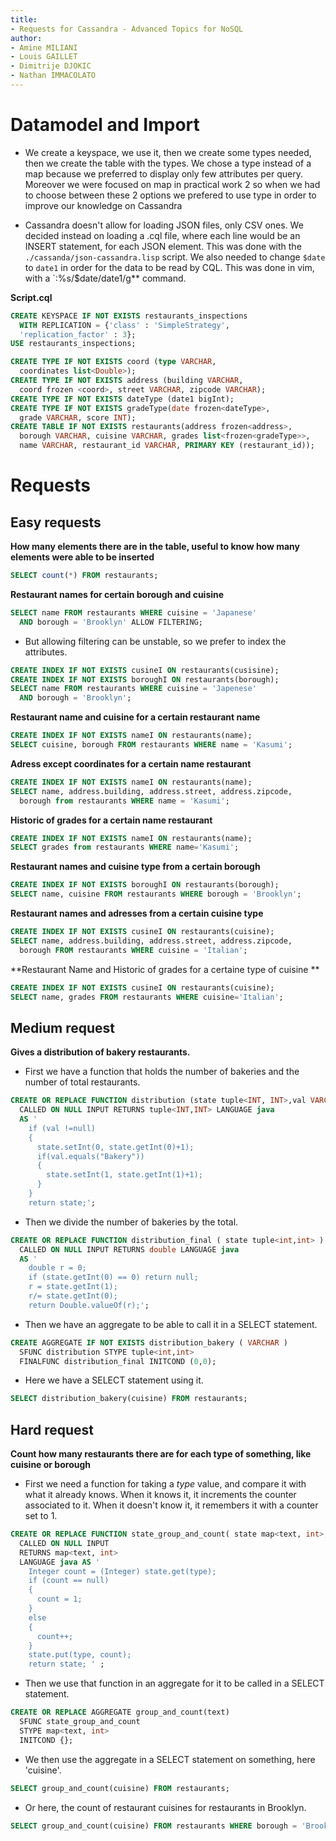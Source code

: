 ```yaml
---
title:
- Requests for Cassandra - Advanced Topics for NoSQL
author:
- Amine MILIANI
- Louis GAILLET
- Dimitrije DJOKIC
- Nathan IMMACOLATO
---
```


# Datamodel and Import

- We create a keyspace, we use it, then we create some types needed, then we create the table with the types. We chose a type instead of a map because we preferred to display only few attributes per query. Moreover we were focused on map in practical work 2 so when we had to choose between these 2 options we prefered to use type in order to improve our knowledge on Cassandra

- Cassandra doesn't allow for loading JSON files, only CSV ones. We decided instead on loading a .cql file, where each line would be an INSERT statement, for each JSON element. This was done with the `./cassanda/json-cassandra.lisp` script. We also needed to change `$date` to `date1` in order for the data to be read by CQL. This was done in vim, with a `:%s/$date/date1/g** command.

**Script.cql**

```SQL
CREATE KEYSPACE IF NOT EXISTS restaurants_inspections
  WITH REPLICATION = {'class' : 'SimpleStrategy',
  'replication_factor' : 3};
USE restaurants_inspections;

CREATE TYPE IF NOT EXISTS coord (type VARCHAR,
  coordinates list<Double>);
CREATE TYPE IF NOT EXISTS address (building VARCHAR,
  coord frozen <coord>, street VARCHAR, zipcode VARCHAR);
CREATE TYPE IF NOT EXISTS dateType (date1 bigInt);
CREATE TYPE IF NOT EXISTS gradeType(date frozen<dateType>,
  grade VARCHAR, score INT);
CREATE TABLE IF NOT EXISTS restaurants(address frozen<address>,
  borough VARCHAR, cuisine VARCHAR, grades list<frozen<gradeType>>,
  name VARCHAR, restaurant_id VARCHAR, PRIMARY KEY (restaurant_id));
```

# Requests

## Easy requests

**How many elements there are in the table, useful to know how many elements were able to be inserted**

```SQL
SELECT count(*) FROM restaurants;
```

**Restaurant names for certain borough and cuisine**

```SQL
SELECT name FROM restaurants WHERE cuisine = 'Japanese'
  AND borough = 'Brooklyn' ALLOW FILTERING;
```
- But allowing filtering can be unstable, so we prefer to index the attributes.

```SQL
CREATE INDEX IF NOT EXISTS cusineI ON restaurants(cusisine);
CREATE INDEX IF NOT EXISTS boroughI ON restaurants(borough);
SELECT name FROM restaurants WHERE cuisine = 'Japenese'
  AND borough = 'Brooklyn';
```

**Restaurant name and cuisine for a certain restaurant name**

```SQL
CREATE INDEX IF NOT EXISTS nameI ON restaurants(name);
SELECT cuisine, borough FROM restaurants WHERE name = 'Kasumi';
```

**Adress except coordinates for a certain name restaurant**

```SQL
CREATE INDEX IF NOT EXISTS nameI ON restaurants(name);
SELECT name, address.building, address.street, address.zipcode,
  borough from restaurants WHERE name = 'Kasumi';
```

**Historic of grades for a certain name restaurant**

```SQL
CREATE INDEX IF NOT EXISTS nameI ON restaurants(name);
SELECT grades from restaurants WHERE name='Kasumi';
```

**Restaurant names and cuisine type from a certain borough**

```SQL
CREATE INDEX IF NOT EXISTS boroughI ON restaurants(borough);
SELECT name, cuisine FROM restaurants WHERE borough = 'Brooklyn';
```

**Restaurant names and adresses from a certain cuisine type**

```SQL
CREATE INDEX IF NOT EXISTS cusineI ON restaurants(cuisine);
SELECT name, address.building, address.street, address.zipcode,
  borough FROM restaurants WHERE cuisine = 'Italian';
```

**Restaurant Name and Historic of grades for a certaine type of cuisine **

```SQL
CREATE INDEX IF NOT EXISTS cusineI ON restaurants(cuisine);
SELECT name, grades FROM restaurants WHERE cuisine='Italian';  
```


## Medium request

**Gives a distribution of bakery restaurants.**
- First we have a function that holds the number of bakeries and the number of total restaurants.
```SQL
CREATE OR REPLACE FUNCTION distribution (state tuple<INT, INT>,val VARCHAR )
  CALLED ON NULL INPUT RETURNS tuple<INT,INT> LANGUAGE java
  AS '
    if (val !=null)
    {
      state.setInt(0, state.getInt(0)+1);
      if(val.equals("Bakery"))
      {
        state.setInt(1, state.getInt(1)+1);
      }
    }
    return state;';
```

- Then we divide the number of bakeries by the total.

```SQL
CREATE OR REPLACE FUNCTION distribution_final ( state tuple<int,int> )
  CALLED ON NULL INPUT RETURNS double LANGUAGE java
  AS '
    double r = 0;
    if (state.getInt(0) == 0) return null;
    r = state.getInt(1);
    r/= state.getInt(0);
    return Double.valueOf(r);';
```

- Then we have an aggregate to be able to call it in a SELECT statement.

```SQL
CREATE AGGREGATE IF NOT EXISTS distribution_bakery ( VARCHAR )
  SFUNC distribution STYPE tuple<int,int>
  FINALFUNC distribution_final INITCOND (0,0);
```

- Here we have a SELECT statement using it.

```SQL
SELECT distribution_bakery(cuisine) FROM restaurants;
```

## Hard request

**Count how many restaurants there are for each type of something, like cuisine or borough**

- First we need a function for taking a *type* value, and compare it with what it already knows. When it knows it, it increments the counter associated to it. When it doesn't know it, it remembers it with a counter set to 1.
```SQL
CREATE OR REPLACE FUNCTION state_group_and_count( state map<text, int>, type text )
  CALLED ON NULL INPUT
  RETURNS map<text, int>
  LANGUAGE java AS '
    Integer count = (Integer) state.get(type);
    if (count == null)
    {
      count = 1;
    }
    else
    {
      count++;
    }
    state.put(type, count);
    return state; ' ;
```

- Then we use that function in an aggregate for it to be called in a SELECT statement.

```SQL
CREATE OR REPLACE AGGREGATE group_and_count(text) 
  SFUNC state_group_and_count 
  STYPE map<text, int> 
  INITCOND {};
```

- We then use the aggregate in a SELECT statement on something, here 'cuisine'.

```SQL
SELECT group_and_count(cuisine) FROM restaurants;
```

- Or here, the count of restaurant cuisines for restaurants in Brooklyn.

```SQL
SELECT group_and_count(cuisine) FROM restaurants WHERE borough = 'Brooklyn';
```

